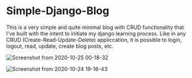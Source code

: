 # Simple-Django-Blog
This is a very simple and quite minimal blog with CRUD functionality that I've built with the intent to initiate my django learning process. Like in any CRUD (Create-Read-Update-Delete) appliccation, it is possible to login, logout, read, update, create blog posts, etc.


![Screenshot from 2020-10-25 00-18-32](https://user-images.githubusercontent.com/64662660/99085747-7c0b5c80-25c0-11eb-9422-07dace583f95.png)


![Screenshot from 2020-10-24 19-16-43](https://user-images.githubusercontent.com/64662660/99086036-e1f7e400-25c0-11eb-82e9-bd2ed7d8634f.png)
